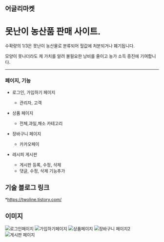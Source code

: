 ## 어글리마켓
 # 못난이 농산품 판매 사이트.

수확량의 1/3은 못난이 농산물로 분류되어 헐값에 처분되거나 폐기됩니다.

모양이 못나더라도 제 가치를 알려 불필요한 낭비를 줄이고 농가 소득 증진에 기여합니다.

***
### 페이지, 기능

  * 로그인, 가입하기 페이지
    * 관리자, 고객 
  
  * 상품 페이지
    * 전체,과일,채소 카테고리  
    
  * 장바구니 페이지
    * 카카오페이  
    
  * 레시피 게시판 
    * 게시판 등록, 수정, 삭제  
    * 댓글, 수정, 삭제 기능추가



## 기술 블로그 링크

*<https://twoline.tistory.com/>



## 이미지
![로그인페이지](https://user-images.githubusercontent.com/68780794/173821535-66241ecd-c62e-4db3-82ed-ec06bf9b54d8.jpg)
![가입하기페이지](https://user-images.githubusercontent.com/68780794/173821600-a9ef9e64-77f8-4447-b081-157045d6dba3.jpg)
![상품페이지](https://user-images.githubusercontent.com/68780794/173820156-757bfac4-2cd1-4b72-9cf3-62647be496d4.jpg)
![장바구니 페이지2](https://user-images.githubusercontent.com/68780794/173820531-628f0241-ed33-42d2-8077-355d1aacd9f3.jpg)
![게시판 페이지](https://user-images.githubusercontent.com/68780794/173820973-350b1cf1-b98a-4f4d-aca7-c769f8949267.jpg)


